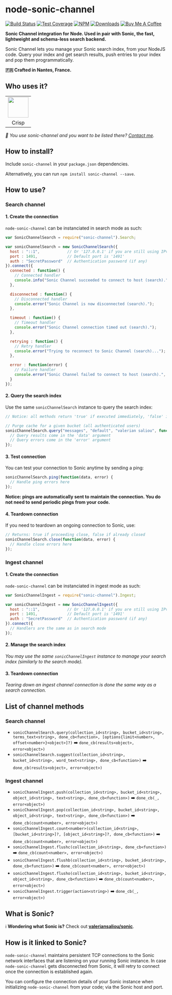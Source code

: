# node-sonic-channel

[![Build Status](https://img.shields.io/travis/valeriansaliou/node-sonic-channel/master.svg)](https://travis-ci.org/valeriansaliou/node-sonic-channel) [![Test Coverage](https://img.shields.io/coveralls/valeriansaliou/node-sonic-channel/master.svg)](https://coveralls.io/github/valeriansaliou/node-sonic-channel?branch=master) [![NPM](https://img.shields.io/npm/v/sonic-channel.svg)](https://www.npmjs.com/package/sonic-channel) [![Downloads](https://img.shields.io/npm/dt/sonic-channel.svg)](https://www.npmjs.com/package/sonic-channel) [![Buy Me A Coffee](https://img.shields.io/badge/buy%20me%20a%20coffee-donate-yellow.svg)](https://www.buymeacoffee.com/valeriansaliou)

**Sonic Channel integration for Node. Used in pair with Sonic, the fast, lightweight and schema-less search backend.**

Sonic Channel lets you manage your Sonic search index, from your NodeJS code. Query your index and get search results, push entries to your index and pop them programmatically.

**🇫🇷 Crafted in Nantes, France.**

## Who uses it?

<table>
<tr>
<td align="center"><a href="https://crisp.chat/"><img src="https://valeriansaliou.github.io/node-sonic-channel/images/crisp.png" height="64" /></a></td>
</tr>
<tr>
<td align="center">Crisp</td>
</tr>
</table>

_👋 You use sonic-channel and you want to be listed there? [Contact me](https://valeriansaliou.name/)._

## How to install?

Include `sonic-channel` in your `package.json` dependencies.

Alternatively, you can run `npm install sonic-channel --save`.

## How to use?

### Search channel

#### 1. Create the connection

`node-sonic-channel` can be instanciated in search mode as such:

```javascript
var SonicChannelSearch = require("sonic-channel").Search;

var sonicChannelSearch = new SonicChannelSearch({
  host : "::1",            // Or '127.0.0.1' if you are still using IPv4
  port : 1491,             // Default port is '1491'
  auth : "SecretPassword"  // Authentication password (if any)
}).connect({
  connected : function() {
    // Connected handler
    console.info("Sonic Channel succeeded to connect to host (search).");
  },

  disconnected : function() {
    // Disconnected handler
    console.error("Sonic Channel is now disconnected (search).");
  },

  timeout : function() {
    // Timeout handler
    console.error("Sonic Channel connection timed out (search).");
  },

  retrying : function() {
    // Retry handler
    console.error("Trying to reconnect to Sonic Channel (search)...");
  },

  error : function(error) {
    // Failure handler
    console.error("Sonic Channel failed to connect to host (search).", error);
  }
});
```

#### 2. Query the search index

Use the same `sonicChannelSearch` instance to query the search index:

```javascript
// Notice: all methods return 'true' if executed immediately, 'false' if deferred (ie. TCP socket disconnected)

// Purge cache for a given bucket (all authenticated users)
sonicChannelSearch.query("messages", "default", "valerian saliou", function(data, error) {
  // Query results come in the 'data' argument
  // Query errors come in the 'error' argument
});
```

#### 3. Test connection

You can test your connection to Sonic anytime by sending a ping:

```javascript
sonicChannelSearch.ping(function(data, error) {
  // Handle ping errors here
});
```

**Notice: pings are automatically sent to maintain the connection. You do not need to send periodic pings from your code.**

#### 4. Teardown connection

If you need to teardown an ongoing connection to Sonic, use:

```javascript
// Returns: true if proceeding close, false if already closed
sonicChannelSearch.close(function(data, error) {
  // Handle close errors here
});
```

### Ingest channel

#### 1. Create the connection

`node-sonic-channel` can be instanciated in ingest mode as such:

```javascript
var SonicChannelIngest = require("sonic-channel").Ingest;

var sonicChannelIngest = new SonicChannelIngest({
  host : "::1",            // Or '127.0.0.1' if you are still using IPv4
  port : 1491,             // Default port is '1491'
  auth : "SecretPassword"  // Authentication password (if any)
}).connect({
  // Handlers are the same as in search mode
});
```

#### 2. Manage the search index

_You may use the same `sonicChannelIngest` instance to manage your search index (similarly to the search mode)._

#### 3. Teardown connection

_Tearing down an ingest channel connection is done the same way as a search connection._

## List of channel methods

### Search channel

* `sonicChannelSearch.query(collection_id<string>, bucket_id<string>, terms_text<string>, done_cb<function>, [options{limit<number>, offset<number>}<object>]?)` ➡️ `done_cb(results<object>, error<object>)`
* `sonicChannelSearch.suggest(collection_id<string>, bucket_id<string>, word_text<string>, done_cb<function>)` ➡️ `done_cb(results<object>, error<object>)`

### Ingest channel

* `sonicChannelIngest.push(collection_id<string>, bucket_id<string>, object_id<string>, text<string>, done_cb<function>)` ➡️ `done_cb(_, error<object>)`
* `sonicChannelIngest.pop(collection_id<string>, bucket_id<string>, object_id<string>, text<string>, done_cb<function>)` ➡️ `done_cb(count<number>, error<object>)`
* `sonicChannelIngest.count<number>(collection_id<string>, [bucket_id<string>]?, [object_id<string>]?, done_cb<function>)` ➡️ `done_cb(count<number>, error<object>)`
* `sonicChannelIngest.flushc(collection_id<string>, done_cb<function>)` ➡️ `done_cb(count<number>, error<object>)`
* `sonicChannelIngest.flushb(collection_id<string>, bucket_id<string>, done_cb<function>)` ➡️ `done_cb(count<number>, error<object>)`
* `sonicChannelIngest.flusho(collection_id<string>, bucket_id<string>, object_id<string>, done_cb<function>)` ➡️ `done_cb(count<number>, error<object>)`
* `sonicChannelIngest.trigger(action<string>)` ➡️ `done_cb(_, error<object>)`

## What is Sonic?

ℹ️ **Wondering what Sonic is?** Check out **[valeriansaliou/sonic](https://github.com/valeriansaliou/sonic)**.

## How is it linked to Sonic?

`node-sonic-channel` maintains persistent TCP connections to the Sonic network interfaces that are listening on your running Sonic instance. In case `node-sonic-channel` gets disconnected from Sonic, it will retry to connect once the connection is established again.

You can configure the connection details of your Sonic instance when initializing `node-sonic-channel` from your code; via the Sonic host and port.
